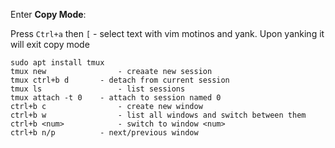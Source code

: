 Enter **Copy Mode**:

Press `Ctrl+a` then `[` - select text with vim motinos and yank. Upon yanking it will exit copy mode

```
sudo apt install tmux
tmux new    		    - creaate new session
tmux ctrl+b d 	    - detach from current session
tmux ls     		    - list sessions
tmux attach -t 0    - attach to session named 0
ctrl+b c    		    - create new window
ctrl+b w    		    - list all windows and switch between them
ctrl+b <num>		    - switch to window <num>
ctrl+b n/p    	    - next/previous window
```
